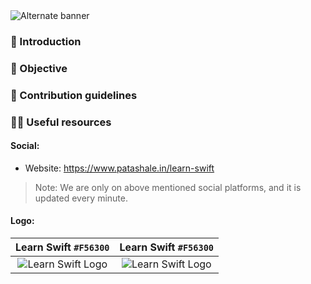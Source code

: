 <picture>
  <source media="(prefers-color-scheme: dark)" srcset="https://github.com/patashale/learn-swift/assets/68323012/da31d7f3-dc37-4c9c-849a-14f022ae65c1">
  <source media="(prefers-color-scheme: light)" srcset="https://github.com/patashale/learn-swift/assets/68323012/da31d7f3-dc37-4c9c-849a-14f022ae65c1">
  <img alt="Alternate banner" src="https://github.com/patashale/learn-swift/assets/68323012/da31d7f3-dc37-4c9c-849a-14f022ae65c1">
</picture>

### 👋 Introduction



### 🎯 Objective



### 🌈 Contribution guidelines



### 👩‍💻 Useful resources

#### Social:
  - Website: https://www.patashale.in/learn-swift

> Note: We are only on above mentioned social platforms, and it is updated every minute.

#### Logo:

   Learn Swift `#F56300` | Learn Swift `#F56300`
  :-------------------------:|:-------------------------:
  ![Learn Swift Logo](https://github.com/patashale/learn-swift/assets/68323012/ae6cd45a-b88d-40b5-9af7-93bf4c0a4fdd) | ![Learn Swift Logo](https://github.com/patashale/learn-swift/assets/68323012/ae6cd45a-b88d-40b5-9af7-93bf4c0a4fdd)
